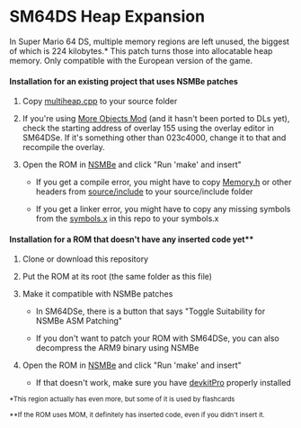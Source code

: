 # SM64DS Heap Expansion

In Super Mario 64 DS, multiple memory regions are left unused, the biggest of which is 224 kilobytes.\* This patch turns those into allocatable heap memory. Only compatible with the European version of the game.

#### Installation for an existing project that uses NSMBe patches

1. Copy [multiheap.cpp](source/multiheap.cpp) to your source folder

2. If you're using [More Objects Mod](https://github.com/Gota7/MoreObjectsMod) (and it hasn't been ported to DLs yet), check the starting address of overlay 155 using the overlay editor in SM64DSe. If it's something other than 023c4000, change it to that and recompile the overlay.

3. Open the ROM in [NSMBe](https://github.com/pants64DS/NSMB-Editor) and click "Run 'make' and insert"
   
   * If you get a compile error, you might have to copy [Memory.h](source/include/Memory.h) or other headers from [source/include](source/include) to your source/include folder
   
   * If you get a linker error, you might have to copy any missing symbols from the [symbols.x](symbols.x) in this repo to your symbols.x

#### Installation for a ROM that doesn't have any inserted code yet\*\*

1. Clone or download this repository

2. Put the ROM at its root (the same folder as this file)

3. Make it compatible with NSMBe patches
   
   * In SM64DSe, there is a button that says "Toggle Suitability for NSMBe ASM Patching"
   
   * If you don't want to patch your ROM with SM64DSe, you can also decompress the ARM9 binary using NSMBe

4. Open the ROM in [NSMBe](https://github.com/pants64DS/NSMB-Editor) and click "Run 'make' and insert"
   
   * If that doesn't work, make sure you have [devkitPro](https://devkitpro.org) properly installed

<sub>\*This region actually has even more, but some of it is used by flashcards</sub>

<sub>\*\*If the ROM uses MOM, it definitely has inserted code, even if you didn't insert it.</sub>
